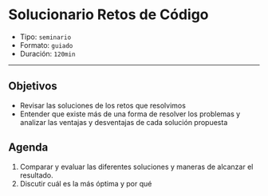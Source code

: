 # Solucionario Retos de Código

- Tipo: `seminario`
- Formato: `guiado`
- Duración: `120min`

***

## Objetivos

- Revisar las soluciones de los retos que resolvimos
- Entender que existe más de una forma de resolver los problemas y analizar las
  ventajas y desventajas de cada solución propuesta

## Agenda

1. Comparar y evaluar las diferentes soluciones y maneras de alcanzar el resultado.
2. Discutir cuál es la más óptima y por qué
